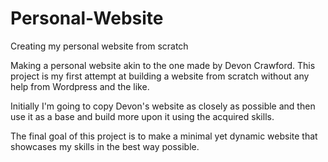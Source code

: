 # Personal-Website
Creating my personal website from scratch

Making a personal website akin to the one made by Devon Crawford. This project is my first attempt at building a website from scratch without any help from Wordpress and the like. 

Initially I'm going to copy Devon's website as closely as possible and then use it as a base and build more upon it using the acquired skills.

The final goal of this project is to make a minimal yet dynamic website that showcases my skills in the best way possible.
